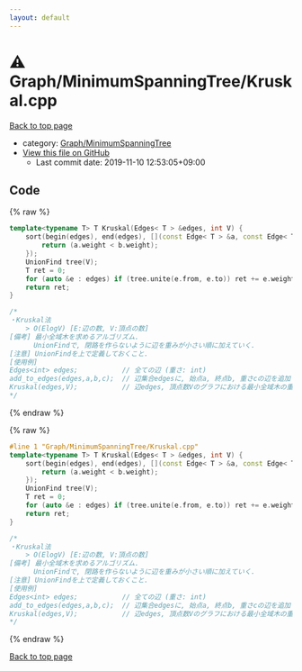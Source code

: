 ```yaml
---
layout: default
---
```


<!-- mathjax config similar to math.stackexchange -->
<script type="text/javascript" async
  src="https://cdnjs.cloudflare.com/ajax/libs/mathjax/2.7.5/MathJax.js?config=TeX-MML-AM_CHTML">
</script>
<script type="text/x-mathjax-config">
  MathJax.Hub.Config({
    TeX: { equationNumbers: { autoNumber: "AMS" }},
    tex2jax: {
      inlineMath: [ ['$','$'] ],
      processEscapes: true
    },
    "HTML-CSS": { matchFontHeight: false },
    displayAlign: "left",
    displayIndent: "2em"
  });
</script>

<script type="text/javascript" src="https://cdnjs.cloudflare.com/ajax/libs/jquery/3.4.1/jquery.min.js"></script>
<script src="https://cdn.jsdelivr.net/npm/jquery-balloon-js@1.1.2/jquery.balloon.min.js" integrity="sha256-ZEYs9VrgAeNuPvs15E39OsyOJaIkXEEt10fzxJ20+2I=" crossorigin="anonymous"></script>
<script type="text/javascript" src="../../../assets/js/copy-button.js"></script>
<link rel="stylesheet" href="../../../assets/css/copy-button.css" />


# :warning: Graph/MinimumSpanningTree/Kruskal.cpp

<a href="../../../index.html">Back to top page</a>

* category: <a href="../../../index.html#f8a1cf37a37022434f9ae23f04a9bb06">Graph/MinimumSpanningTree</a>
* <a href="{{ site.github.repository_url }}/blob/master/Graph/MinimumSpanningTree/Kruskal.cpp">View this file on GitHub</a>
    - Last commit date: 2019-11-10 12:53:05+09:00




## Code

<a id="unbundled"></a>
{% raw %}
```cpp
template<typename T> T Kruskal(Edges< T > &edges, int V) {
    sort(begin(edges), end(edges), [](const Edge< T > &a, const Edge< T > &b) {
        return (a.weight < b.weight);
    });
    UnionFind tree(V);
    T ret = 0;
    for (auto &e : edges) if (tree.unite(e.from, e.to)) ret += e.weight;
    return ret;
}

/*
・Kruskal法
    > O(ElogV) [E:辺の数, V:頂点の数]
[備考] 最小全域木を求めるアルゴリズム.
      UnionFindで, 閉路を作らないように辺を重みが小さい順に加えていく.
[注意] UnionFindを上で定義しておくこと.
[使用例]
Edges<int> edges;           // 全ての辺 (重さ: int)
add_to_edges(edges,a,b,c);  // 辺集合edgesに, 始点a, 終点b, 重さcの辺を追加
Kruskal(edges,V);           // 辺edges, 頂点数Vのグラフにおける最小全域木の重さ
*/

```
{% endraw %}

<a id="bundled"></a>
{% raw %}
```cpp
#line 1 "Graph/MinimumSpanningTree/Kruskal.cpp"
template<typename T> T Kruskal(Edges< T > &edges, int V) {
    sort(begin(edges), end(edges), [](const Edge< T > &a, const Edge< T > &b) {
        return (a.weight < b.weight);
    });
    UnionFind tree(V);
    T ret = 0;
    for (auto &e : edges) if (tree.unite(e.from, e.to)) ret += e.weight;
    return ret;
}

/*
・Kruskal法
    > O(ElogV) [E:辺の数, V:頂点の数]
[備考] 最小全域木を求めるアルゴリズム.
      UnionFindで, 閉路を作らないように辺を重みが小さい順に加えていく.
[注意] UnionFindを上で定義しておくこと.
[使用例]
Edges<int> edges;           // 全ての辺 (重さ: int)
add_to_edges(edges,a,b,c);  // 辺集合edgesに, 始点a, 終点b, 重さcの辺を追加
Kruskal(edges,V);           // 辺edges, 頂点数Vのグラフにおける最小全域木の重さ
*/

```
{% endraw %}

<a href="../../../index.html">Back to top page</a>

